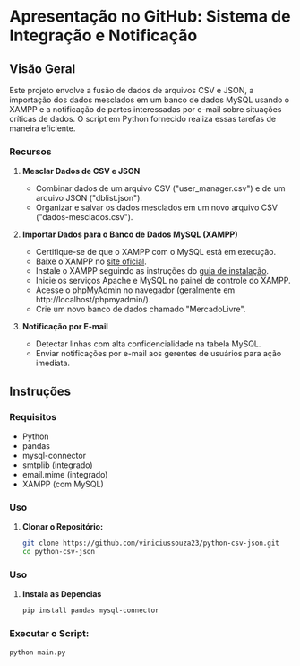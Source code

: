 # Apresentação no GitHub: Sistema de Integração e Notificação

## Visão Geral
Este projeto envolve a fusão de dados de arquivos CSV e JSON, a importação dos dados mesclados em um banco de dados MySQL usando o XAMPP e a notificação de partes interessadas por e-mail sobre situações críticas de dados. O script em Python fornecido realiza essas tarefas de maneira eficiente.

### Recursos
1. **Mesclar Dados de CSV e JSON**
   - Combinar dados de um arquivo CSV ("user_manager.csv") e de um arquivo JSON ("dblist.json").
   - Organizar e salvar os dados mesclados em um novo arquivo CSV ("dados-mesclados.csv").

2. **Importar Dados para o Banco de Dados MySQL (XAMPP)**
   - Certifique-se de que o XAMPP com o MySQL está em execução.
   - Baixe o XAMPP no [site oficial](https://www.apachefriends.org/index.html).
   - Instale o XAMPP seguindo as instruções do [guia de instalação](https://www.apachefriends.org/download.html).
   - Inicie os serviços Apache e MySQL no painel de controle do XAMPP.
   - Acesse o phpMyAdmin no navegador (geralmente em http://localhost/phpmyadmin/).
   - Crie um novo banco de dados chamado "MercadoLivre".

3. **Notificação por E-mail**
   - Detectar linhas com alta confidencialidade na tabela MySQL.
   - Enviar notificações por e-mail aos gerentes de usuários para ação imediata.

## Instruções

### Requisitos
- Python
- pandas
- mysql-connector
- smtplib (integrado)
- email.mime (integrado)
- XAMPP (com MySQL)

### Uso
1. **Clonar o Repositório:**
   ```bash
   git clone https://github.com/viniciussouza23/python-csv-json.git
   cd python-csv-json

### Uso
1. **Instala as Depencias**
   ```bash
   pip install pandas mysql-connector

### Executar o Script:
```bash
python main.py   
